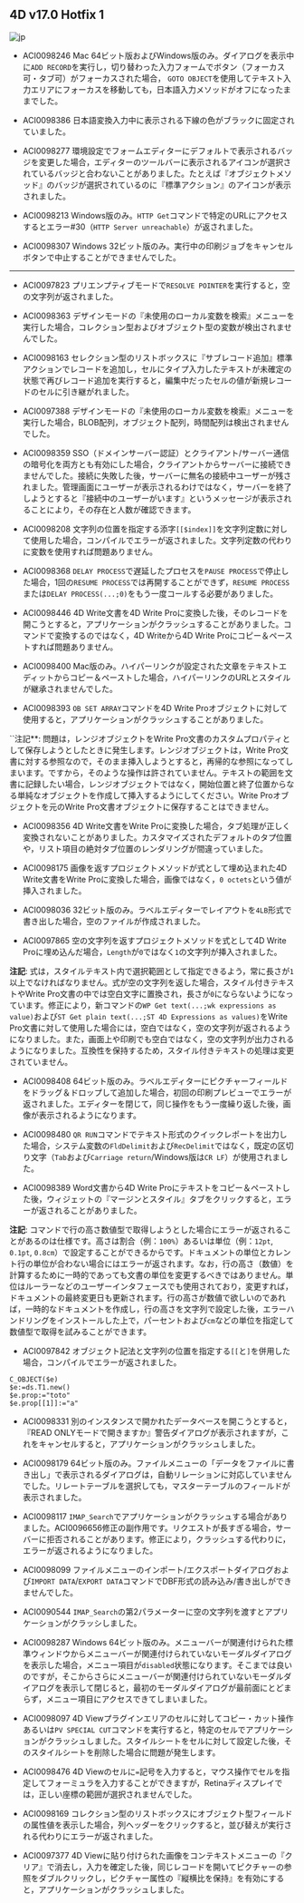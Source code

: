 4D v17.0 Hotfix 1
---

![jp](https://cloud.githubusercontent.com/assets/10509075/16182979/016305e0-36e7-11e6-816b-2335cc6f0abb.png)

* ACI0098246 Mac 64ビット版およびWindows版のみ。ダイアログを表示中に``ADD RECORD``を実行し，切り替わった入力フォームでボタン（フォーカス可・タブ可）がフォーカスされた場合， ``GOTO OBJECT``を使用してテキスト入力エリアにフォーカスを移動しても，日本語入力メソッドがオフになったままでした。

* ACI0098386 日本語変換入力中に表示される下線の色がブラックに固定されていました。

* ACI0098277 環境設定でフォームエディターにデフォルトで表示されるバッジを変更した場合，エディターのツールバーに表示されるアイコンが選択されているバッジと合わないことがありました。たとえば『オブジェクトメソッド』のバッジが選択されているのに『標準アクション』のアイコンが表示されました。

* ACI0098213 Windows版のみ。``HTTP Get``コマンドで特定のURLにアクセスするとエラー#30（``HTTP Server unreachable``）が返されました。

* ACI0098307 Windows 32ビット版のみ。実行中の印刷ジョブをキャンセルボタンで中止することができませんでした。

---

* ACI0097823 プリエンプティブモードで``RESOLVE POINTER``を実行すると，空の文字列が返されました。

* ACI0098363 デザインモードの『未使用のローカル変数を検索』メニューを実行した場合，コレクション型およびオブジェクト型の変数が検出されませんでした。

* ACI0098163 セレクション型のリストボックスに『サブレコード追加』標準アクションでレコードを追加し，セルにタイプ入力したテキストが未確定の状態で再びレコード追加を実行すると，編集中だったセルの値が新規レコードのセルに引き継がれました。

* ACI0097388 デザインモードの『未使用のローカル変数を検索』メニューを実行した場合，BLOB配列，オブジェクト配列，時間配列は検出されませんでした。

* ACI0098359 SSO（ドメインサーバー認証）とクライアント/サーバー通信の暗号化を両方とも有効にした場合，クライアントからサーバーに接続できませんでした。接続に失敗した後，サーバーに無名の接続中ユーザーが残されました。管理画面にユーザーが表示されるわけではなく，サーバーを終了しようとすると『接続中のユーザーがいます』というメッセージが表示されることにより，その存在と人数が確認できます。

* ACI0098208 文字列の位置を指定する添字``[[$index]]``を文字列定数に対して使用した場合，コンパイルでエラーが返されました。文字列定数の代わりに変数を使用すれば問題ありません。

* ACI0098368 ``DELAY PROCESS``で遅延したプロセスを``PAUSE PROCESS``で停止した場合，1回の``RESUME PROCESS``では再開することができず，``RESUME PROCESS``または``DELAY PROCESS(...;0)``をもう一度コールする必要がありました。

* ACI0098446 4D Write文書を4D Write Proに変換した後，そのレコードを開こうとすると，アプリケーションがクラッシュすることがありました。コマンドで変換するのではなく，4D Writeから4D Write Proにコピー＆ペーストすれば問題ありません。

* ACI0098400 Mac版のみ。ハイパーリンクが設定された文章をテキストエディットからコピー＆ペーストした場合，ハイパーリンクのURLとスタイルが継承されませんでした。

* ACI0098393 ``OB SET ARRAY``コマンドを4D Write Proオブジェクトに対して使用すると，アプリケーションがクラッシュすることがありました。

``注記**: 問題は，レンジオブジェクトをWrite Pro文書のカスタムプロパティとして保存しようとしたときに発生します。レンジオブジェクトは，Write Pro文書に対する参照なので，そのまま挿入しようとすると，再帰的な参照になってしまいます。ですから，そのような操作は許されていません。テキストの範囲を文書に記録したい場合，レンジオブジェクトではなく，開始位置と終了位置からなる単純なオブジェクトを作成して挿入するようにしてください。Write Proオブジェクトを元のWrite Pro文書オブジェクトに保存することはできません。

* ACI0098356 4D Write文書をWrite Proに変換した場合，タブ処理が正しく変換されないことがありました。カスタマイズされたデフォルトのタプ位置や，リスト項目の絶対タブ位置のレンダリングが間違っていました。

* ACI0098175 画像を返すプロジェクトメソッドが式として埋め込まれた4D Write文書をWrite Proに変換した場合，画像ではなく，``0 octets``という値が挿入されました。

* ACI0098036 32ビット版のみ。ラベルエディターでレイアウトを``4LB``形式で書き出した場合，空のファイルが作成されました。

* ACI0097865 空の文字列を返すプロジェクトメソッドを式として4D Write Proに埋め込んだ場合，``Length``が``0``ではなく``1``の文字列が挿入されました。

**注記**: 式は，スタイルテキスト内で選択範囲として指定できるよう，常に長さが``1``以上でなければなりません。式が空の文字列を返した場合，スタイル付きテキストやWrite Pro文書の中では空白文字に置換され，長さが``0``にならないようになっています。修正により，新コマンドの``WP Get text(...;wk expressions as value)``および``ST Get plain text(...;ST 4D Expressions as values)``をWrite Pro文書に対して使用した場合には，空白ではなく，空の文字列が返されるようになりました。また，画面上や印刷でも空白ではなく，空の文字列が出力されるようになりました。互換性を保持するため，スタイル付きテキストの処理は変更されていません。

* ACI0098408 64ビット版のみ。ラベルエディターにピクチャーフィールドをドラッグ＆ドロップして追加した場合，初回の印刷プレビューでエラーが返されました。エディターを閉じて，同じ操作をもう一度繰り返した後，画像が表示されるようになります。

* ACI0098480 ``QR RUN``コマンドでテキスト形式のクイックレポートを出力した場合，システム変数の``FldDelimit``および``RecDelimit``ではなく，既定の区切り文字（``Tab``および``Carriage return``/Windows版は``CR LF``）が使用されました。

* ACI0098389 Word文書から4D Write Proにテキストをコピー＆ペーストした後，ウィジェットの『マージンとスタイル』タブをクリックすると，エラーが返されることがありました。

**注記**: コマンドで行の高さ数値型で取得しようとした場合にエラーが返されることがあるのは仕様です。高さは割合（例：``100%``）あるいは単位（例：``12pt``, ``0.1pt``, ``0.8cm``）で設定することができるからです。ドキュメントの単位とカレント行の単位が合わない場合にはエラーが返されます。なお，行の高さ（数値）を計算するために一時的であっても文書の単位を変更するべきではありません。単位はルーラーなどのユーザーインタフェースでも使用されており，変更すれば，ドキュメントの最終変更日も更新されます。行の高さが数値で欲しいのであれば，一時的なドキュメントを作成し，行の高さを文字列で設定した後，エラーハンドリングをインストールした上で，パーセントおよび``cm``などの単位を指定して数値型で取得を試みることができます。

* ACI0097842 オブジェクト記法と文字列の位置を指定する``[[``と``]``を併用した場合，コンパイルでエラーが返されました。

```
C_OBJECT($e)
$e:=ds.T1.new()
$e.prop:="toto"
$e.prop[[1]]:="a"
```

* ACI0098331 別のインスタンスで開かれたデータベースを開こうとすると，『READ ONLYモードで開きますか』警告ダイアログが表示されますが，これをキャンセルすると，アプリケーションがクラッシュしました。

* ACI0098179 64ビット版のみ。ファイルメニューの「データをファイルに書き出し」で表示されるダイアログは，自動リレーションに対応していませんでした。リレートテーブルを選択しても，マスターテーブルのフィールドが表示されました。

* ACI0098117 ``IMAP_Search``でアプリケーションがクラッシュする場合がありました。ACI0096656修正の副作用です。リクエストが長すぎる場合，サーバーに拒否されることがあります。修正により，クラッシュする代わりに，エラーが返されるようになりました。

* ACI0098099 ファイルメニューのインポート/エクスポートダイアログおよび``IMPORT DATA``/``EXPORT DATA``コマンドでDBF形式の読み込み/書き出しができませんでした。

* ACI0090544 ``IMAP_Search``の第2パラメーターに空の文字列を渡すとアプリケーションがクラッシしました。

* ACI0098287 Windows 64ビット版のみ。メニューバーが関連付けられた標準ウィンドウからメニューバーが関連付けられていないモーダルダイアログを表示した場合，メニュー項目が``disabled``状態になります。そこまでは良いのですが，そこからさらにメニューバーが関連付けられていないモーダルダイアログを表示して閉じると，最初のモーダルダイアログが最前面にとどまらず，メニュー項目にアクセスできてしまいました。

* ACI0098097 4D Viewプラグインエリアのセルに対してコピー・カット操作あるいは``PV SPECIAL CUT``コマンドを実行すると，特定のセルでアプリケーションがクラッシュしました。スタイルシートをセルに対して設定した後，そのスタイルシートを削除した場合に問題が発生します。

* ACI0098476 4D Viewのセルに``=``記号を入力すると，マウス操作でセルを指定してフォーミュラを入力することができますが，Retinaディスプレイでは，正しい座標の範囲が選択されませんでした。

* ACI0098169 コレクション型のリストボックスにオブジェクト型フィールドの属性値を表示した場合，列ヘッダーをクリックすると，並び替えが実行される代わりにエラーが返されました。

* ACI0097377 4D Viewに貼り付けられた画像をコンテキストメニューの『クリア』で消去し，入力を確定した後，同じレコードを開いてピクチャーの参照をダブルクリックし，ピクチャー属性の『縦横比を保持』を有効にすると，アプリケーションがクラッシュしました。
